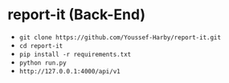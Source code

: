 # report-it (Back-End)
- `git clone https://github.com/Youssef-Harby/report-it.git`
- `cd report-it`
- `pip install -r requirements.txt`
- `python run.py`
- `http://127.0.0.1:4000/api/v1`